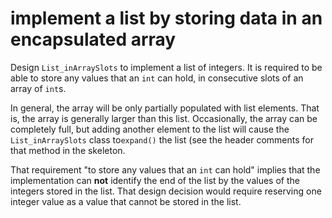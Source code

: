 # implement a list by storing data in an encapsulated array

Design `List_inArraySlots` to implement a list of integers.
It is required to be able to store any values that
an `int` can hold, in consecutive slots of an array of `int`s.

In general, the array will be only partially populated with list elements.
That is, the array is generally larger than this list.
Occasionally, the array can be completely full, but adding
another element to the list will cause the `List_inArraySlots`
class to`expand()` the list (see the header comments for that
method in the skeleton.

That requirement "to store any values that an `int` can hold"
implies that the implementation can **not** identify the end of the list
by the values of the integers stored in the list. That design decision
would require reserving one integer value as a value that cannot be
stored in the list.
